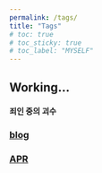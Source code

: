 ```yaml
---
permalink: /tags/
title: "Tags"
# toc: true
# toc_sticky: true
# toc_label: "MYSELF"
---
```


## Working...

#### 죄인 중의 괴수

### [blog](/categories/blog)
### [APR](/categories/APR)
